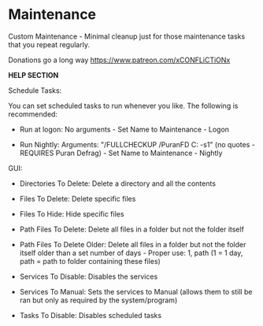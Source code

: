 # Maintenance
  
Custom Maintenance - Minimal cleanup just for those maintenance tasks that you repeat regularly.  
  
Donations go a long way https://www.patreon.com/xCONFLiCTiONx
  
  
<a name="help"></a>
**HELP SECTION**
  
Schedule Tasks:  
  
You can set scheduled tasks to run whenever you like. The following is recommended:  

- Run at logon: No arguments - Set Name to Maintenance - Logon

- Run Nightly: Arguments: "/FULLCHECKUP /PuranFD C: -s1" (no quotes - REQUIRES Puran Defrag)  - Set Name to Maintenance - Nightly
  
  
GUI:  

- Directories To Delete: Delete a directory and all the contents

- Files To Delete: Delete specific files

- Files To Hide: Hide specific files

- Path Files To Delete: Delete all files in a folder but not the folder itself

- Path Files To Delete Older: Delete all files in a folder but not the folder itself older than a set number of days - Proper use: 1, path (1 = 1 day, path = path to folder containing these files)

- Services To Disable: Disables the services

- Services To Manual: Sets the services to Manual (allows them to still be ran but only as required by the system/program)

- Tasks To Disable: Disables scheduled tasks